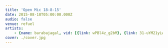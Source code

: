 ```yaml
---
title: 'Open Mic 18-8-15'
date: 2015-08-18T05:00:00.000Z
audio: false
venue: refuel
artists:
    - {name: barabajagal, vid: [{link: wPBl4z_g2bM}, {link: 31-uYM21yLw}, {link: M5R_6TO_0a8}]}
cover: ./cover.jpg
---
```

